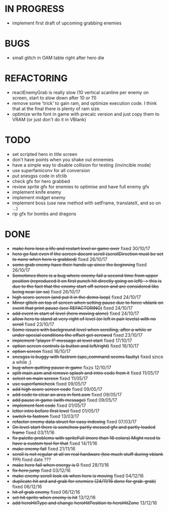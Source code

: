 IN PROGRESS
===========

* implement first draft of upcoming grabbing enemies

BUGS
====

* small glitch in OAM table right after hero die
  
REFACTORING
===========

* reactEnemyGrab is really slow (10 vertical scanline per enemy on screen, start to slow down after 10 or 11) 
* remove some 'trick' to gain ram, and optimize execution code. I think that at the final there is plenty of ram size.
* optimize write font in game with precalc version and just copy them to VRAM (or just don't do it in VBlank)

TODO
====

* set scripted hero in title screen
* don't have points when you shake out ennemies
* have a simple way to disable collision for testing (invincible mode)
* use superfamiconv for all conversion
* put snesgss code in sfclib
* check gfx for hero grabbed
* review sprite gfx for enemies to optimise and have full enemy gfx
* implement knife enemy
* implement midget enemy
* implement boss (use new method with setFrame, translateX, and so on ...) 
* rip gfx for bombs and dragons

DONE
====

* ~~make hero lose a life and restart level or game over~~ fixed 30/10/17
* ~~hero go fast even if the screen doesnt scroll (scrollDirection must be set to none when hero is grabbed)~~ fixed 26/10/17
* ~~some grab enemy have their hands up since the beginning~~ fixed 26/10/17
* ~~Sometimes there is a bug where enemy fall a second time from upper position (reproduced it on first punch hit directly going on left)
  -> this is due to the fact that the enemy start off screen and are considered like being near (or so)~~ fixed 26/10/17
* ~~high score screen (and put it in the demo loop)~~ fixed 24/10/17
* ~~Minor glitch on top of screen when setting pause due to force vblank on event that print pause (see REFACTORING)~~ fixed 24/10/17
* ~~add event in start of level (hero moving alone)~~ fixed 24/10/17
* ~~allow hero to stand at very right of level (or left in pair levels) with no scroll~~ fixed 23/10/17
* ~~Some issues with background level when scrolling, after a while or under special conditions the offset get screwed~~ fixed 23/10/17
* ~~implement "player 1" message at level start~~ fixed 17/10/17
* ~~option screen controls (a button and left/right)~~ fixed 16/10/17
* ~~option screen~~ fixed 16/10/17
* ~~snesgss is buggy with fastrom (spc_command seems faulty)~~ fixed since a while ;)
* ~~bug when quitting pause in game~~ fixzs 12/10/17
* ~~split main.asm and remove splash and intro code from it~~ fixed 11/05/17
* ~~select on main screen~~ fixed 11/05/17
* ~~use superfamicheck~~ fixed 09/05/17
* ~~add high score screen code~~ fixed 09/05/17
* ~~add code to clear an area in font.asm~~ fixed 09/05/17
* ~~add pause in game (with message)~~ fixed 09/05/17
* ~~implement font code~~ fixed 01/05/17
* ~~letter intro before first level~~ fixed 01/05/17
* ~~switch to fastrom~~ fixed 13/03/17
* ~~refactor enemy data struct for easy indexing~~ fixed 07/03/17
* ~~On level start there is somehow partly messed gfx and partly loaded frame~~ fixed 03/11/16
* ~~fix palette problems with spriteFull (more than 16 colors) Might need to have a custom tool for that~~ fixed 14/11/16
* ~~make enemy fall~~ fixed 21/11/16
* ~~scroll is not regular at all on real hardware (too much stuff during vblank ???)~~ fixed date ???
* ~~make hero fall when energy is 0~~ fixed 28/11/16
* ~~fix hero jump~~ fixed 03/12/16
* ~~make enemy scroll look ok when hero is moving~~ fixed 04/12/16
* ~~duplicate hit and and grab for enemies (24/11/16 done for grab-grab)~~ fixed 06/12/16
* ~~hit of grab enemy~~ fixed 06/12/16
* ~~set hit sprite when enemy is hit~~ 13/12/16
* ~~add heroHitType and change heroHitPosition to heroHitZone~~ 13/12/16

